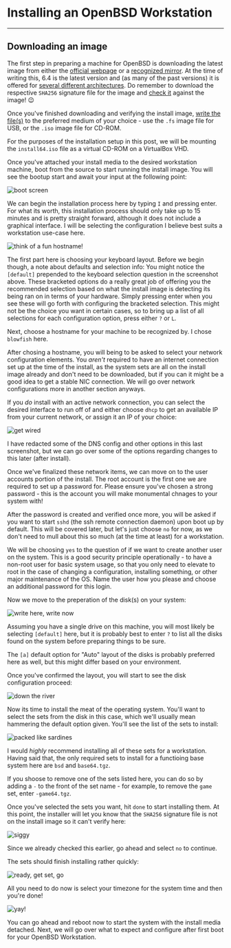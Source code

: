 # Installing an OpenBSD Workstation
---

## Downloading an image
The first step in preparing a machine for OpenBSD is downloading the latest image from either the [official webpage](https://www.openbsd.org/faq/faq4.html#Download)
or a [recognized mirror](https://www.openbsd.org/ftp.html). At the time of writing this, 6.4 is the latest version and (as many of the past versions)
it is offered for [several different architectures](https://www.openbsd.org/plat.html). Do remember to download the respective ```SHA256```
signature file for the image and [check it](https://www.openbsd.org/faq/faq4.html#Download) against the image! :wink:

Once you've finished downloading and verifying the install image, [write the file(s)](https://www.openbsd.org/faq/faq4.html#MkInsMedia) to the preferred
 medium of your choice - use the ```.fs``` image file for USB, or the ```.iso``` image file for CD-ROM.
 
 For the purposes of the installation setup in this post, we will be mounting the ```install64.iso``` file as a virtual CD-ROM on a VirtualBox 
 VHD.
 
 Once you've attached your install media to the desired workstation machine, boot from the source to start running the install image.
 You will see the bootup start and await your input at the following point:
 
 ![boot screen](https://raw.githubusercontent.com/RooneyMcNibNug/OpenBSD-Config/master/Workstation/Installation/1boot.png)
 
 We can begin the installation process here by typing ```I``` and pressing enter. For what its worth, this installation process should only take 
 up to 15 minutes and is pretty straight forward, although it does not include a graphical interface. I will be selecting the configuration I believe best
 suits a workstation use-case here.
 
 ![think of a fun hostname!](https://github.com/RooneyMcNibNug/OpenBSD-Config/blob/master/Workstation/Installation/2hostname.png)
 
 The first part here is choosing your keyboard layout. Before we begin though, a note about defaults and selection info:
 You might notice the ```[default]``` prepended to the keyboard selection question in the screenshot above. These bracketed options do a really great
 job of offering you the recommended selection based on what the install image is detecting its being ran on in terms of your hardware. Simply pressing enter 
 when you see these will go forth with configuring the bracketed selection. This might not be the choice you want in certain cases, so to
 bring up a list of all selections for each configuration option, press either ```?``` or ```L```.
 
 Next, choose a hostname for your machine to be recognized by. I chose ```blowfish``` here.
 
 After chosing a hostname, you will being to be asked to select your network configuration elements. You _aren't_ required
 to have an internet connection set up at the time of the install, as the system sets are all on the install image already and don't need
 to be downloaded, but if you can it might be a good idea to get a stable NIC connection. We will go over network configurations
 more in another section anyways.
 
 If you _do_ install with an active network connection, you can select the desired interface to run off of and either choose ```dhcp``` to get an available IP from your current network, or assign it an IP of your choice:
 
 ![get wired](https://github.com/RooneyMcNibNug/OpenBSD-Config/blob/master/Workstation/Installation/3network_and_accounts.png)
 
 I have redacted some of the DNS config and other options in this last screenshot, but we can go over some of the options regarding changes to this later (after install).
 
 Once we've finalized these network items, we can move on to the user accounts portion of the install. The root account is the first one we are required to set up a password for. Please ensure you've chosen a strong password - this is the account you will make monumental chnages to your system with!
 
 After the password is created and verified once more, you will be asked if you want to start ```sshd``` (the ssh remote connection daemon) upon boot up by default. This will be covered later, but let's just choose ```no``` for now, as we don't need to mull about this so much (at the time at least) for a workstation.

We will be choosing ```yes``` to the question of if we want to create another user on the system. This is a good security principle operationally - to have a non-root user for basic system usage, so that you only need to elevate to root in the case of changing a configuration, installing something, or other major maintenance of the OS. Name the user how you please and choose an additional password for this login.

Now we move to the preperation of the disk(s) on your system:

![write here, write now](https://github.com/RooneyMcNibNug/OpenBSD-Config/blob/master/Workstation/Installation/4disks.png)

Assuming you have a single drive on this machine, you will most likely be selecting ```[default]``` here, but it is probably best to enter ```?``` to list all the disks found on the system before preparing things to be sure.

The ```[a]``` default option for "Auto" layout of the disks is probably preferred here as well, but this might differ based on your environment.

Once you've confirmed the layout, you will start to see the disk configuration proceed:

![down the river](https://github.com/RooneyMcNibNug/OpenBSD-Config/blob/master/Workstation/Installation/5disks_continued.png)

Now its time to install the meat of the operating system. You'll want to select the sets from the disk in this case, which we'll usually mean hammering the default option given. You'll see the list of the sets to install:

![packed like sardines](https://github.com/RooneyMcNibNug/OpenBSD-Config/blob/master/Workstation/Installation/6sets.png)

I would _highly_ recommend installing all of these sets for a workstation. Having said that, the only required sets to install for a functioing base system here are ```bsd``` and ```base64.tgz```.

If you shoose to remove one of the sets listed here, you can do so by adding a ```-``` to the front of the set name - for example, to remove the ```game``` set, enter ```-game64.tgz```.

Once you've selected the sets you want, hit ```done``` to start installing them. At this point, the installer will let you know that the ```SHA256``` signature file is not on the install image so it can't verify here:

![siggy](https://github.com/RooneyMcNibNug/OpenBSD-Config/blob/master/Workstation/Installation/7sig.png)

Since we already checked this earlier, go ahead and select ```no``` to continue.

The sets should finish installing rather quickly:

![ready, get set, go](https://github.com/RooneyMcNibNug/OpenBSD-Config/blob/master/Workstation/Installation/8sets_finished.png)

All you need to do now is select your timezone for the system time and then you're done!

![yay!](https://github.com/RooneyMcNibNug/OpenBSD-Config/blob/master/Workstation/Installation/9end.png)

You can go ahead and reboot now to start the system with the install media detached. Next, we will go over what to expect and configure after first boot for your OpenBSD Workstation.
